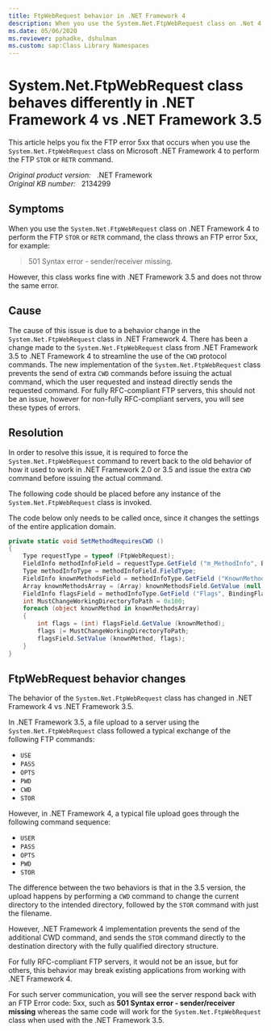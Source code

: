 ```yaml
---
title: FtpWebRequest behavior in .NET Framework 4
description: When you use the System.Net.FtpWebRequest class on .Net 4.0 to perform the FTP STOR/RETR command, the class throws an FTP error 5xx. This article provides a resolution for this problem.
ms.date: 05/06/2020
ms.reviewer: pphadke, dshulman
ms.custom: sap:Class Library Namespaces
---
```

# System.Net.FtpWebRequest class behaves differently in .NET Framework 4 vs .NET Framework 3.5

This article helps you fix the FTP error 5xx that occurs when you use the `System.Net.FtpWebRequest` class on Microsoft .NET Framework 4 to perform the FTP `STOR` or `RETR` command.

_Original product version:_ &nbsp; .NET Framework  
_Original KB number:_ &nbsp; 2134299

## Symptoms

When you use the `System.Net.FtpWebRequest` class on .NET Framework 4 to perform the FTP `STOR` or `RETR` command, the class throws an FTP error 5xx, for example:

> 501 Syntax error - sender/receiver missing.

However, this class works fine with .NET Framework 3.5 and does not throw the same error.

## Cause

The cause of this issue is due to a behavior change in the `System.Net.FtpWebRequest` class in .NET Framework 4. There has been a change made to the `System.Net.FtpWebRequest` class from .NET Framework 3.5 to .NET Framework 4 to streamline the use of the `CWD` protocol commands. The new implementation of the `System.Net.FtpWebRequest` class prevents the send of extra `CWD` commands before issuing the actual command, which the user requested and instead directly sends the requested command. For fully RFC-compliant FTP servers, this should not be an issue, however for non-fully RFC-compliant servers, you will see these types of errors.

## Resolution

In order to resolve this issue, it is required to force the `System.Net.FtpWebRequest` command to revert back to the old behavior of how it used to work in .NET Framework 2.0 or 3.5 and issue the extra `CWD` command before issuing the actual command.

The following code should be placed before any instance of the `System.Net.FtpWebRequest` class is invoked.

The code below only needs to be called once, since it changes the settings of the entire application domain.

```csharp
private static void SetMethodRequiresCWD ()
{
    Type requestType = typeof (FtpWebRequest);
    FieldInfo methodInfoField = requestType.GetField ("m_MethodInfo", BindingFlags.NonPublic | BindingFlags.Instance);
    Type methodInfoType = methodInfoField.FieldType;
    FieldInfo knownMethodsField = methodInfoType.GetField ("KnownMethodInfo", BindingFlags.Static | BindingFlags.NonPublic);
    Array knownMethodsArray = (Array) knownMethodsField.GetValue (null);
    FieldInfo flagsField = methodInfoType.GetField ("Flags", BindingFlags.NonPublic | BindingFlags.Instance);
    int MustChangeWorkingDirectoryToPath = 0x100;
    foreach (object knownMethod in knownMethodsArray)
    {
        int flags = (int) flagsField.GetValue (knownMethod);
        flags |= MustChangeWorkingDirectoryToPath;
        flagsField.SetValue (knownMethod, flags);
    }
}
```

## FtpWebRequest behavior changes

The behavior of the `System.Net.FtpWebRequest` class has changed in .NET Framework 4 vs .NET Framework 3.5.

In .NET Framework 3.5, a file upload to a server using the `System.Net.FtpWebRequest` class followed a typical exchange of the following FTP commands:

- `USE`
- `PASS`
- `OPTS`  
- `PWD`  
- `CWD`  
- `STOR`

However, in .NET Framework 4, a typical file upload goes through the following command sequence:

- `USER`  
- `PASS`  
- `OPTS`  
- `PWD`
- `STOR`

The difference between the two behaviors is that in the 3.5 version, the upload happens by performing a `CWD` command to change the current directory to the intended directory, followed by the `STOR` command with just the filename.

However, .NET Framework 4 implementation prevents the send of the additional CWD command, and sends the `STOR` command directly to the destination directory with the fully qualified directory structure.

For fully RFC-compliant FTP servers, it would not be an issue, but for others, this behavior may break existing applications from working with .NET Framework 4.

For such server communication, you will see the server respond back with an FTP Error code: 5xx, such as **501 Syntax error - sender/receiver missing** whereas the same code will work for the `System.Net.FtpWebRequest` class when used with the .NET Framework 3.5.
